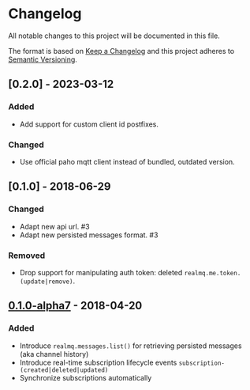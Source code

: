 # Changelog

All notable changes to this project will be documented in this file.

The format is based on [Keep a Changelog](http://keepachangelog.com/en/1.0.0/)
and this project adheres to [Semantic Versioning](http://semver.org/spec/v2.0.0.html).

## [0.2.0] - 2023-03-12
### Added
- Add support for custom client id postfixes. 

### Changed
- Use official paho mqtt client instead of bundled, outdated version. 

## [0.1.0] - 2018-06-29
### Changed
- Adapt new api url. #3
- Adapt new persisted messages format. #3

### Removed
- Drop support for manipulating auth token: deleted `realmq.me.token.(update|remove)`.

## [0.1.0-alpha7] - 2018-04-20

### Added
- Introduce `realmq.messages.list()` for retrieving persisted messages (aka channel history)
- Introduce real-time subscription lifecycle events `subscription-(created|deleted|updated)`
- Synchronize subscriptions automatically

[0.1.0-alpha7]: https://github.com/RealMQ/realmq-web-sdk/compare/0.1.0-alpha6...0.1.0-alpha7

